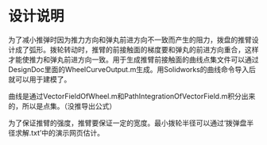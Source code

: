 # 设计说明

为了减小推弹时因为推力方向和弹丸前进方向不一致而产生的阻力，拨盘的推臂设计成了弧形。拨轮转动时，推臂的前接触面的梯度要和弹丸的前进方向重合，这样才能使推力和弹丸前进方向一致。用于生成推臂前接触面的曲线点集文件可以通过DesignDoc里面的WheelCurveOutput.m生成。用Solidworks的曲线命令导入后就可以用于建模了。

曲线是通过VectorFieldOfWheel.m和PathIntegrationOfVectorField.m积分出来的，所以是点集。（没推导出公式）

为了保证推臂的强度，推臂要保证一定的宽度。最小拨轮半径可以通过‘拨弹盘半径求解.txt’中的演示网页估计。
